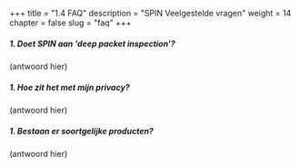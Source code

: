 +++
title = "1.4 FAQ"
description = "SPIN Veelgestelde vragen"
weight = 14
chapter = false
slug = "faq"
+++


##### 1. Doet SPIN aan 'deep packet inspection'?
(antwoord hier)

##### 1. Hoe zit het met mijn privacy?
(antwoord hier)

##### 1. Bestaan er soortgelijke producten?
(antwoord hier)




